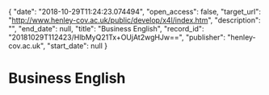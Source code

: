 {
  "date": "2018-10-29T11:24:23.074494", 
  "open_access": false, 
  "target_url": "http://www.henley-cov.ac.uk/public/develop/x4l/index.htm", 
  "description": "", 
  "end_date": null, 
  "title": "Business English", 
  "record_id": "20181029T112423/HlbMyQ21Tx+OUjAt2wgHJw==", 
  "publisher": "henley-cov.ac.uk", 
  "start_date": null
}

# Business English

